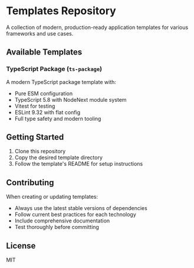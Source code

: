# Templates Repository

A collection of modern, production-ready application templates for various frameworks and use cases.

## Available Templates

### TypeScript Package (`ts-package`)
A modern TypeScript package template with:
- Pure ESM configuration
- TypeScript 5.8 with NodeNext module system
- Vitest for testing
- ESLint 9.32 with flat config
- Full type safety and modern tooling

## Getting Started

1. Clone this repository
2. Copy the desired template directory
3. Follow the template's README for setup instructions

## Contributing

When creating or updating templates:
- Always use the latest stable versions of dependencies
- Follow current best practices for each technology
- Include comprehensive documentation
- Test thoroughly before committing

## License

MIT